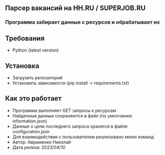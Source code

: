 ## Парсер вакансий на HH.RU / SUPERJOB.RU
### Программа забирает данные с ресурсов и обрабатывает их
## Требования
* Python (latest version)
## Установка
* Загрузить репозиторий
* Установить зависимости (pip install -r requirements.txt)
## Как это работает
* Программа выполняет GET запросы к ресурсам
* Найденные данные сохраняются в файл (по умолчанию information.json)
* Данные о цели последнего запроса хранятся в файле configuration.json
* Для взаимодействия с пользователем реализовано меню команд
* Автор: Авраменко Николай
* Дата релиза: 2023/04/10